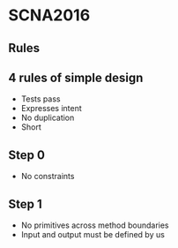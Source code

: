 # SCNA2016

## Rules

## 4 rules of simple design
* Tests pass
* Expresses intent
* No duplication
* Short

## Step 0
* No constraints

## Step 1

* No primitives across method boundaries 
* Input and output must be defined by us